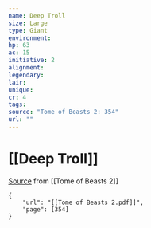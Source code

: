 ```yaml
---
name: Deep Troll
size: Large
type: Giant
environment: 
hp: 63
ac: 15
initiative: 2
alignment: 
legendary: 
lair: 
unique: 
cr: 4
tags: 
source: "Tome of Beasts 2: 354"
url: ""
---
```

# [[Deep Troll]]

[Source](zotero://open-pdf/library/items/9UQIAB6R?page=354) from [[Tome of Beasts 2]]

```pdf
{
	"url": "[[Tome of Beasts 2.pdf]]",
	"page": [354]
}
```

